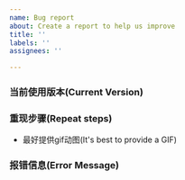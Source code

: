 ```yaml
---
name: Bug report
about: Create a report to help us improve
title: ''
labels: ''
assignees: ''

---
```


### 当前使用版本(Current Version)

### 重现步骤(Repeat steps)
- 最好提供gif动图(It's best to provide a GIF)



### 报错信息(Error Message)
